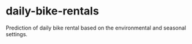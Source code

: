 # daily-bike-rentals
 Prediction of daily bike rental based on the environmental and seasonal settings.
